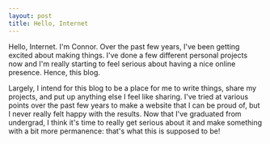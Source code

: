 ```yaml
---
layout: post
title: Hello, Internet
---
```


Hello, Internet. I'm Connor. Over the past few years, I've been getting excited
about making things. I've done a few different personal projects now and I'm
really starting to feel serious about having a nice online presence. Hence, this
blog.

Largely, I intend for this blog to be a place for me to write things, share my
projects, and put up anything else I feel like sharing. I've tried at various
points over the past few years to make a website that I can be proud of, but
I never really felt happy with the results. Now that I've graduated from
undergrad, I think it's time to really get serious about it and make something
with a bit more permanence: that's what this is supposed to be!
